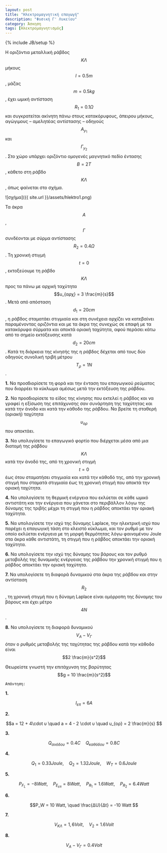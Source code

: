 ```yaml
---
layout: post
title: "Ηλεκτρομαγνητική επαγωγή"
description: "Φυσική Γ' Λυκείου"
category: Άσκηση
tags: [Ηλεκτρομαγνητισμός]
---
```

{% include JB/setup %}

Η οριζόντια μεταλλική ράβδος $$ΚΛ$$ μήκους $$l=0.5 m$$, μάζας $$m=0.5kg$$,
έχει ωμική αντίσταση $$R_1 =0.1Ω$$ και συγκρατείται ακίνητη πάνω στους
κατακόρυφους, άπειρου μήκους, αγώγιμους – αμελητέας αντίστασης – οδηγούς $$Α_{y_1}$$ και
$$Γ_{y_2}$$. Στο χώρο υπάρχει οριζόντιο ομογενές μαγνητικό πεδίο έντασης
$$Β=2Τ$$, κάθετο στη ράβδο $$ΚΛ$$, όπως φαίνεται στο σχήμα. 

![σχήμα]({{ site.url }}/assets/hlektro1.png) 

Τα άκρα $$Α$$, $$Γ$$ συνδέονται με σύρμα αντίστασης $$R_2 =0.4Ω$$.
Τη χρονική στιγμή $$t=0$$, εκτοξεύουμε τη ράβδο $$ΚΛ$$ προς τα πάνω με
αρχική ταχύτητα $$υ_{αρχ} = 3 \frac{m}{s}$$. Μετά από απόσταση $$d_1 = 20 cm$$, η ράβδος 
σταματάει στιγμιαία και στη συνέχεια αρχίζει να κατεβαίνει παραμένοντας οριζόντια
και με τα άκρα της συνεχώς σε επαφή με τα κατακόρυφα σύρματα και αποκτά οριακή ταχύτητα, 
αφού περάσει κάτω από το σημείο εκτόξευσης κατά $$d_2 = 20 cm$$. Κατά τη διάρκεια της κίνησής της
η ράβδος δέχεται από τους δύο οδηγούς συνολική τριβή μέτρου $$Τ_ρ = 1Ν$$.

**1.**  Να προσδιορίσετε τη φορά και την ένταση του επαγωγικού ρεύματος που 
διαρρέει το κύκλωμα αμέσως μετά την εκτόξευση της ράβδου.

**2.**  Να προσδιορίσετε το είδος της κίνησης που εκτελεί η ράβδος και να γραφεί η εξίσωση 
της επιτάχυνσης σαν συνάρτηση της ταχύτητας και κατά την άνοδο και κατά την κάθοδο της ράβδου. Να 
βρείτε τη σταθερή (οριακή) ταχύτητα $$υ_{ορ}$$ που αποκτάει.

**3.**  Να υπολογίσετε το επαγωγικό φορτίο που διέρχεται μέσα από μια διατομή της ράβδου $$ΚΛ$$
κατά την άνοδό της, από τη χρονική στιγμή $$t = 0$$ έως ότου σταματήσει στιγμιαία και 
κατά την κάθοδό της, από την χρονική στιγμή που σταματά στιγμιαία έως τη χρονική 
στιγμή που αποκτά την οριακή ταχύτητα. 

**4.**  Να υπολογίσετε τη θερμική ενέργεια που εκλύεται σε κάθε ωμικό αντιστάτη και την ενέργεια 
που χάνεται στο περιβάλλον λόγω της δύναμης της τριβής μέχρι τη στιγμή
που η ράβδος αποκτάει την οριακή ταχύτητα.

**5.**  Να υπολογίσετε την ισχύ της δύναμης Laplace, την ηλεκτρική ισχύ που παρέχει η επαγωγική τάση στο κλειστό κύκλωμα,
και τον ρυθμό με τον οποίο εκλύεται ενέργεια με τη μορφή θερμότητας λόγω φαινομένου Joule 
στα άκρα κάθε αντιστάτη, τη στιγμή που η ράβδος αποκτάει την οριακή ταχύτητα.

**6.**  Να υπολογίσετε την ισχύ της δύναμης του βάρους και τον ρυθμό μεταβολής της 
δυναμικής ενέργειας της ράβδου την χρονική στιγμή που η ράβδος αποκτάει την οριακή ταχύτητα.

**7.**  Να υπολογίσετε τη διαφορά δυναμικού στα άκρα της ράβδου και στην αντίσταση $$R_2$$ , τη χρονική στιγμή που 
η δύναμη Laplace είναι ομόρροπη της δύναμης του βάρους και έχει μέτρο $$4Ν$$.

**8.**  Να υπολογίσετε τη διαφορά δυναμικού $$V_Α - V_Γ$$ όταν ο ρυθμός μεταβολής της ταχύτητας 
της ράβδου κατά την κάθοδο είναι $$2 \frac{m}{s^2}$$

Θεωρείστε γνωστή την επιτάχυνση της βαρύτητας $$g = 10 \frac{m}{s^2}$$


`Απάντηση:`

**1.**

$$ Ι_{επ} = 6Α$$

**2.**

$$a = 12 + 4\cdot υ \quad a = 4 - 2 \cdot υ \quad υ_{ορ} = 2 \frac{m}{s} $$ 

**3.**

$$ Q_{ανόδου} = 0.4 C \quad Q_{καθόδου} = 0.8 C $$

**4.**

$$Q_1 = 0.33 Joule, \quad Q_2 = 1.32 Joule, \quad W_T = 0.6 Joule$$

**5.**

$$P_{F_L} = -8 Watt, \quad P_{E_{επ}} = 8 Watt, \quad P_{R_1} = 1.6 Watt, \quad P_{R_2} = 6.4 Watt$$

**6.**

$$P_W = 10 Watt, \quad \frac{ΔU}{Δt} = -10 Watt $$

**7.**

$$V_{ΚΛ} = 1,6 Volt, \quad V_2 = 1.6 Volt$$

**8.**

$$V_Α - V_Γ = 0.4 Volt$$
